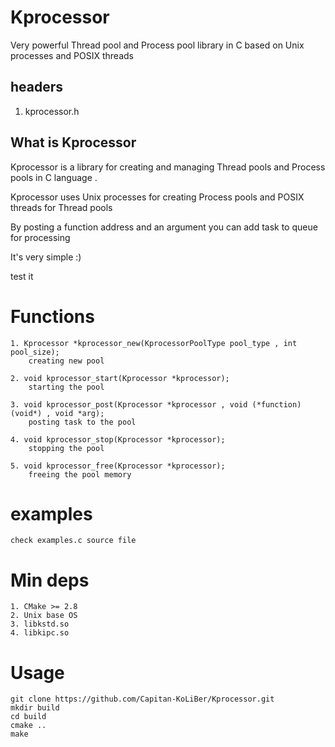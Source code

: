 # Kprocessor
Very powerful Thread pool and Process pool library in C based on Unix processes and POSIX threads

## headers

1. kprocessor.h   

## What is Kprocessor
Kprocessor is a library for creating and managing Thread pools and Process pools in C language .

Kprocessor uses Unix processes for creating Process pools and POSIX threads for Thread pools

By posting a function address and an argument you can add task to queue for processing 

It's very simple :) 

test it


# Functions
```
1. Kprocessor *kprocessor_new(KprocessorPoolType pool_type , int pool_size);
    creating new pool 
    
2. void kprocessor_start(Kprocessor *kprocessor);
    starting the pool
    
3. void kprocessor_post(Kprocessor *kprocessor , void (*function)(void*) , void *arg);
    posting task to the pool
    
4. void kprocessor_stop(Kprocessor *kprocessor);
    stopping the pool
    
5. void kprocessor_free(Kprocessor *kprocessor);
    freeing the pool memory
```

# examples 
```
check examples.c source file
```


# Min deps
```
1. CMake >= 2.8
2. Unix base OS
3. libkstd.so
4. libkipc.so
```

# Usage
```
git clone https://github.com/Capitan-KoLiBer/Kprocessor.git
mkdir build
cd build
cmake ..
make 
```

